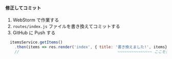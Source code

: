 #### 修正してコミット
1. WebStorm で作業する
2. `routes/index.js` ファイルを書き換えてコミットする
3. GitHub に Push する

```javascript
  itemsService.getItems()
    .then(items => res.render('index', { title: '書き換えました!', items}));
    //                                           ~~~~~~~~~~~~~~~ ここを修正する
```
